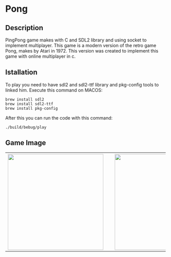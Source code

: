 # Pong

## Description
PingPong game makes with C and SDL2 library and using socket to implement multiplayer. This game is a modern version of the retro game Pong, makes by Atari in 1972. This version was created to implement this game with online multiplayer in c.

## Istallation
To play you need to have sdl2 and sdl2-ttf library and pkg-config tools to linked him. Execute this command on MACOS:

```
brew install sdl2
brew install sdl2-ttf
brew install pkg-config
```

After this you can run the code with this command:

```
./build/bebug/play
```

## Game Image
<table>
  <tr>
    <th><img src="https://github.com/bigmat18/Pong/blob/master/.md/pong1.png" width="300"></th>
    <th><p>&nbsp;</p></th>
    <th><img src="https://github.com/bigmat18/Pong/blob/master/.md/pong2.png" width="300"></th>
  </tr>
</table>
